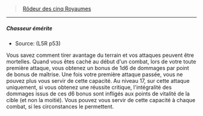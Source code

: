 ﻿---
!Generic
Id: l5r_ranger_hd.md#chasseur-émérite
ParentLink: l5r_ranger_hd.md#rôdeur-des-cinq-royaumes
Name: Chasseur émérite
ParentName: Rôdeur des cinq Royaumes
NameLevel: 5
Source: (L5R p53)
Attributes: {}
---
> [Rôdeur des cinq Royaumes](hd_l5r_ranger.md)

---

##### Chasseur émérite

- Source: (L5R p53)

Vous savez comment tirer avantage du terrain et vos attaques peuvent être mortelles. Quand vous êtes caché au début d'un combat, lors de votre toute première attaque, vous obtenez un bonus de 1d6 de dommages par point de bonus de maîtrise. Une fois votre première attaque passée, vous ne pouvez plus vous servir de cette capacité. Au niveau 17, sur cette attaque uniquement, si vous obtenez une réussite critique, l'intégralité des dommages issus de ces d6 bonus sont infligés aux points de vitalité de la cible (et non la moitié). Vous pouvez vous servir de cette capacité à chaque combat, si les circonstances le permettent.

